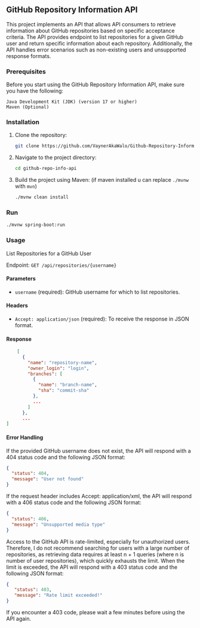## GitHub Repository Information API

This project implements an API that allows API consumers to retrieve information about GitHub repositories based on specific acceptance criteria.
The API provides endpoint to list repositories for a given GitHub user and return specific information about each repository.
Additionally, the API handles error scenarios such as non-existing users and unsupported response formats.

### Prerequisites

Before you start using the GitHub Repository Information API, make sure you have the following:

    Java Development Kit (JDK) (version 17 or higher)
    Maven (Optional)

### Installation

1. Clone the repository:

    ```bash
    git clone https://github.com/VaynerAkaWalo/Github-Repository-Information-API.git
    ```

2. Navigate to the project directory:

    ```bash
    cd github-repo-info-api
    ```

3. Build the project using Maven: (if maven installed u can replace `./mvnw` with `mvn`)

    ```bash
    ./mvnw clean install
    ```

### Run

```bash
./mvnw spring-boot:run
```

### Usage
List Repositories for a GitHub User

Endpoint: `GET /api/repositories/{username}`

#### Parameters
* `username` (required): GitHub username for which to list repositories.


#### Headers
* `Accept: application/json` (required): To receive the response in JSON format.


#### Response

```json lines
    [
      {
        "name": "repository-name",
        "owner_login": "login",
        "branches": [
          {
            "name": "branch-name",
            "sha": "commit-sha"
          },
          ...
        ]
      },
      ...
]

```

#### Error Handling

If the provided GitHub username does not exist, the API will respond with a 404 status code and the following JSON format:

```json
{
  "status": 404,
  "message": "User not found"
}
```

If the request header includes Accept: application/xml, the API will respond with a 406 status code and the following JSON format:

```json
{
  "status": 406,
  "message": "Unsupported media type"
}
```

Access to the GitHub API is rate-limited, especially for unauthorized users. Therefore, I do not recommend searching for users with a large number of repositories, as retrieving data requires at least n + 1 queries (where n is number of user repositories), which quickly exhausts the limit. When the limit is exceeded, the API will respond with a 403 status code and the following JSON format:

```json
{
   "status": 403,
   "message": "Rate limit exceeded!"
}
```

If you encounter a 403 code, please wait a few minutes before using the API again.